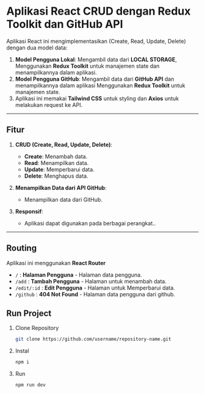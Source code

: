 # Aplikasi React CRUD dengan Redux Toolkit dan GitHub API

Aplikasi React ini mengimplementasikan (Create, Read, Update, Delete) dengan dua model data:

1. **Model Pengguna Lokal**: Mengambil data dari **LOCAL STORAGE**, Menggunakan **Redux Toolkit** untuk manajemen state dan menampilkannya dalam aplikasi.
2. **Model Pengguna GitHub**: Mengambil data dari **GitHub API** dan menampilkannya dalam aplikasi Menggunakan **Redux Toolkit** untuk manajemen state.
3. Aplikasi ini memakai **Tailwind CSS** untuk styling dan **Axios** untuk melakukan request ke API.

---

## **Fitur**

1. **CRUD (Create, Read, Update, Delete)**:

   - **Create**: Menambah data.
   - **Read**: Menampilkan data.
   - **Update**: Memperbarui data.
   - **Delete**: Menghapus data.

2. **Menampilkan Data dari API GitHub**:

   - Menampilkan data dari GitHub.

3. **Responsif**:
   - Aplikasi dapat digunakan pada berbagai perangkat..

---

## **Routing**

Aplikasi ini menggunakan **React Router**

- `/` : **Halaman Pengguna** - Halaman data pengguna.
- `/add` : **Tambah Pengguna** - Halaman untuk menambah data.
- `/edit/:id` : **Edit Pengguna** - Halaman untuk Memperbarui data.
- `/github` : **404 Not Found** - Halaman data pengguna dari github.

## Run Project

1. Clone Repository

   ```bash
   git clone https://github.com/username/repository-name.git

   ```

2. Instal

   ```bash
   npm i

   ```

3. Run

   ```bash
   npm run dev
   ```
